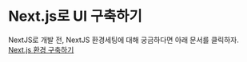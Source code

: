 # Next.js로 UI 구축하기

NextJS로 개발 전, NextJS 환경세팅에 대해 궁금하다면 아래 문서를 클릭하자.
<br>
[Next.js 환경 구축하기](./NextJS_Install_and_Setting.md)